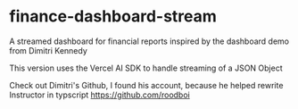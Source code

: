 # finance-dashboard-stream
A streamed dashboard for financial reports inspired by the dashboard demo from Dimitri Kennedy


This version uses the Vercel AI SDK to handle streaming of a JSON Object


Check out Dimitri's Github, I found his account, because he helped rewrite Instructor in typscript
https://github.com/roodboi
